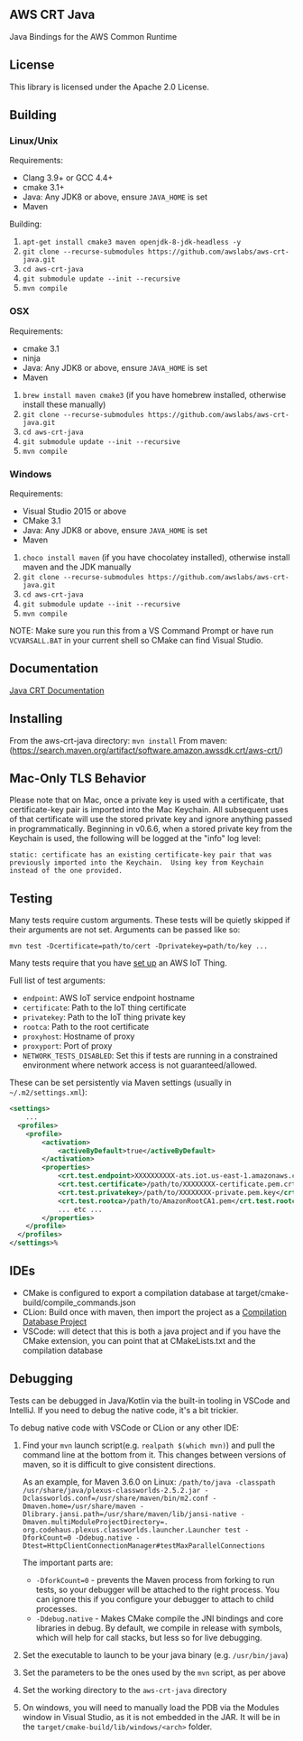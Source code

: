 ## AWS CRT Java

Java Bindings for the AWS Common Runtime

## License

This library is licensed under the Apache 2.0 License.

## Building

### Linux/Unix
Requirements:
* Clang 3.9+ or GCC 4.4+
* cmake 3.1+
* Java: Any JDK8 or above, ensure `JAVA_HOME` is set
* Maven

Building:
1) `apt-get install cmake3 maven openjdk-8-jdk-headless -y`
2) `git clone --recurse-submodules https://github.com/awslabs/aws-crt-java.git`
3) `cd aws-crt-java`
4) `git submodule update --init --recursive`
5) `mvn compile`

### OSX
Requirements:
* cmake 3.1
* ninja
* Java: Any JDK8 or above, ensure `JAVA_HOME` is set
* Maven
1) `brew install maven cmake3` (if you have homebrew installed, otherwise install these manually)
2) `git clone --recurse-submodules https://github.com/awslabs/aws-crt-java.git`
3) `cd aws-crt-java`
4) `git submodule update --init --recursive`
5) `mvn compile`

### Windows
Requirements:
* Visual Studio 2015 or above
* CMake 3.1
* Java: Any JDK8 or above, ensure `JAVA_HOME` is set
* Maven
1) `choco install maven` (if you have chocolatey installed), otherwise install maven and the JDK manually
2) `git clone --recurse-submodules https://github.com/awslabs/aws-crt-java.git`
3) `cd aws-crt-java`
4) `git submodule update --init --recursive`
5) `mvn compile`

NOTE: Make sure you run this from a VS Command Prompt or have run `VCVARSALL.BAT` in your current shell so
CMake can find Visual Studio.

## Documentation
[Java CRT Documentation](https://awslabs.github.io/aws-crt-java/)

## Installing
From the aws-crt-java directory:
```mvn install```
From maven: (https://search.maven.org/artifact/software.amazon.awssdk.crt/aws-crt/)

## Mac-Only TLS Behavior

Please note that on Mac, once a private key is used with a certificate, that certificate-key pair is imported into the Mac Keychain. All subsequent uses of that certificate will use the stored private key and ignore anything passed in programmatically.  Beginning in v0.6.6, when a stored private key from the Keychain is used, the following will be logged at the "info" log level:

```
static: certificate has an existing certificate-key pair that was previously imported into the Keychain.  Using key from Keychain instead of the one provided.
```

## Testing
Many tests require custom arguments. These tests will be quietly skipped if their arguments are not set.
Arguments can be passed like so:
```
mvn test -Dcertificate=path/to/cert -Dprivatekey=path/to/key ...
```
Many tests require that you have [set up](https://console.aws.amazon.com/iot) an AWS IoT Thing.

Full list of test arguments:
- `endpoint`: AWS IoT service endpoint hostname
- `certificate`: Path to the IoT thing certificate
- `privatekey`: Path to the IoT thing private key
- `rootca`: Path to the root certificate
- `proxyhost`: Hostname of proxy
- `proxyport`: Port of proxy
- `NETWORK_TESTS_DISABLED`: Set this if tests are running in a constrained environment where network access is not guaranteed/allowed.

These can be set persistently via Maven settings (usually in `~/.m2/settings.xml`):
```xml
<settings>
    ...
  <profiles>
    <profile>
        <activation>
            <activeByDefault>true</activeByDefault>
        </activation>
        <properties>
            <crt.test.endpoint>XXXXXXXXXX-ats.iot.us-east-1.amazonaws.com</crt.test.endpoint>
            <crt.test.certificate>/path/to/XXXXXXXX-certificate.pem.crt</crt.test.certificate>
            <crt.test.privatekey>/path/to/XXXXXXXX-private.pem.key</crt.test.privatekey>
            <crt.test.rootca>/path/to/AmazonRootCA1.pem</crt.test.rootca>
            ... etc ...
        </properties>
    </profile>
  </profiles>
</settings>%
```

## IDEs
* CMake is configured to export a compilation database at target/cmake-build/compile_commands.json
* CLion: Build once with maven, then import the project as a [Compilation Database Project](https://www.jetbrains.com/help/clion/compilation-database.html)
* VSCode: will detect that this is both a java project and if you have the CMake extension, you can point that at CMakeLists.txt and the compilation database

## Debugging
Tests can be debugged in Java/Kotlin via the built-in tooling in VSCode and IntelliJ. If you need to debug the native code, it's a bit trickier.

To debug native code with VSCode or CLion or any other IDE:
1. Find your ```mvn``` launch script(e.g. ```realpath $(which mvn)```) and pull the command line at the bottom from it. This changes between versions
   of maven, so it is difficult to give consistent directions.

   As an example, for Maven 3.6.0 on Linux:
   ```/path/to/java -classpath /usr/share/java/plexus-classworlds-2.5.2.jar -Dclassworlds.conf=/usr/share/maven/bin/m2.conf -Dmaven.home=/usr/share/maven -Dlibrary.jansi.path=/usr/share/maven/lib/jansi-native -Dmaven.multiModuleProjectDirectory=. org.codehaus.plexus.classworlds.launcher.Launcher test -DforkCount=0 -Ddebug.native -Dtest=HttpClientConnectionManager#testMaxParallelConnections```

   The important parts are:
    * ```-DforkCount=0``` - prevents the Maven process from forking to run tests, so your debugger will be attached to the right process. You can ignore this if
      you configure your debugger to attach to child processes.
    * ```-Ddebug.native``` - Makes CMake compile the JNI bindings and core libraries in debug. By default, we compile in release with symbols, which will help
      for call stacks, but less so for live debugging.
2. Set the executable to launch to be your java binary (e.g. ```/usr/bin/java```)
3. Set the parameters to be the ones used by the ```mvn``` script, as per above
4. Set the working directory to the `aws-crt-java` directory
5. On windows, you will need to manually load the PDB via the Modules window in Visual Studio, as it is not embedded in the JAR. It will be in the ```target/cmake-build/lib/windows/<arch>``` folder.
